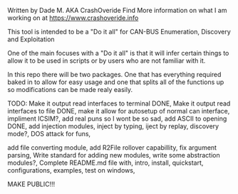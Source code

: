 Written by Dade M. AKA CrashOveride
Find More information on what I am working on at https://www.crashoveride.info

This tool is intended to be a "Do it all" for CAN-BUS Enumeration, Discovery and Exploitation

One of the main focuses with a "Do it all" is that it will infer certain things to allow it to be used in scripts or by users who are not familiar with it.

In this repo there will be two packages.  One that has everything required baked in to allow for easy usage and one that splits all of the functions up so modifications can be made realy easily.

TODO:
Make it output read interfaces to terminal DONE,
Make it output read interfaces to file DONE,
make it allow for autosetup of normal can interface,
impliment ICSIM?,
add real puns so I wont be so sad,
add ASCII to opening DONE,
add injection modules,
  inject by typing,
  iject by replay,
  discovery mode?,
  DOS attack for funs,
  
add file converting module,
add R2File rollover capabillity,
fix argument parsing,
Write standard for adding new modules,
write some abstraction modules?,
Complete README.md file with,
  intro,
  install,
  quickstart,
  configurations,
  examples,
test on windows,

MAKE PUBLIC!!!
